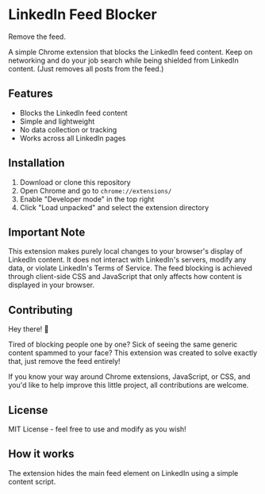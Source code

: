 # LinkedIn Feed Blocker

Remove the feed.

A simple Chrome extension that blocks the LinkedIn feed content. Keep on networking and do your job search while being shielded from LinkedIn content. (Just removes all posts from the feed.)

## Features

- Blocks the LinkedIn feed content
- Simple and lightweight
- No data collection or tracking
- Works across all LinkedIn pages

## Installation

1. Download or clone this repository
2. Open Chrome and go to `chrome://extensions/`
3. Enable "Developer mode" in the top right
4. Click "Load unpacked" and select the extension directory

## Important Note
This extension makes purely local changes to your browser's display of LinkedIn content. It does not interact with LinkedIn's servers, modify any data, or violate LinkedIn's Terms of Service. The feed blocking is achieved through client-side CSS and JavaScript that only affects how content is displayed in your browser.

## Contributing

Hey there! 👋 

Tired of blocking people one by one? Sick of seeing the same generic content spammed to your face? This extension was created to solve exactly that, just remove the feed entirely! 

If you know your way around Chrome extensions, JavaScript, or CSS, and you'd like to help improve this little project, all contributions are welcome.

## License

MIT License - feel free to use and modify as you wish!

## How it works
The extension hides the main feed element on LinkedIn using a simple content script.
